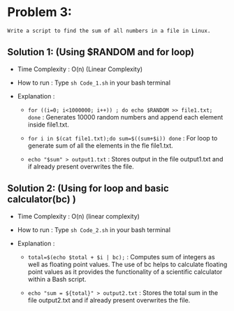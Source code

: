 # Problem 3:
`Write a script to find the sum of all numbers in a file in Linux.`

## Solution 1: (Using $RANDOM and for loop)
* Time Complexity : O(n) (Linear Complexity)

* How to run : Type `sh Code_1.sh` in your bash terminal

* Explanation :
    * `for ((i=0; i<1000000; i++)) ; do echo $RANDOM >> file1.txt; done` : Generates 10000 random numbers and append each element inside file1.txt.
    
    * `for i in $(cat file1.txt);do sum=$((sum+$i)) done` : For loop to generate sum of all the elements in the fle file1.txt.
    
    * `echo "$sum" > output1.txt` : Stores output in the file output1.txt and if already present overwrites the file.
    
## Solution 2: (Using for loop and basic calculator(bc) )
* Time Complexity : O(n) (linear complexity)

* How to run : Type `sh Code_2.sh` in your bash terminal

* Explanation :
    * `total=$(echo $total + $i | bc);` : Computes sum of integers as well as floating point values. The use of bc helps to calculate floating point values as it provides the functionality of a scientific calculator within a Bash script.
    
    * `echo "sum = ${total}" > output2.txt` : Stores the total sum in the file output2.txt and if already present overwrites the file. 
